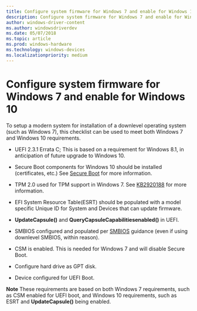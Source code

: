 ```yaml
---
title: Configure system firmware for Windows 7 and enable for Windows 10
description: Configure system firmware for Windows 7 and enable for Windows 10
author: windows-driver-content
ms.author: windowsdriverdev
ms.date: 05/07/2018
ms.topic: article
ms.prod: windows-hardware
ms.technology: windows-devices
ms.localizationpriority: medium
---
```



# Configure system firmware for Windows 7 and enable for Windows 10


To setup a modern system for installation of a downlevel operating system (such as Windows 7), this checklist can be used to meet both Windows 7 and Windows 10 requirements.

- UEFI 2.3.1 Errata C; This is based on a requirement for Windows 8.1, in anticipation of future upgrade to Windows 10.

- Secure Boot components for Windows 10 should be installed (certificates, etc.) See [Secure Boot](secure-boot.md) for more information.

- TPM 2.0 used for TPM support in Windows 7. See [KB2920188](https://support.microsoft.com/kb/2920188) for more information.

- EFI System Resource Table(ESRT) should be populated with a model specific Unique ID for System and Devices that can update firmware.

- **UpdateCapsule()** and **QueryCapsuleCapabilitiesenabled()** in UEFI.

- SMBIOS configured and populated per [SMBIOS](smbios.md) guidance (even if using downlevel SMBIOS, within reason).

- CSM is enabled. This is needed for Windows 7 and will disable Secure Boot.

- Configure hard drive as GPT disk.

- Device configured for UEFI Boot.

**Note** These requirements are based on both Windows 7 requirements, such as CSM enabled for UEFI boot, and Windows 10 requirements, such as ESRT and **UpdateCapsule()** being enabled.


